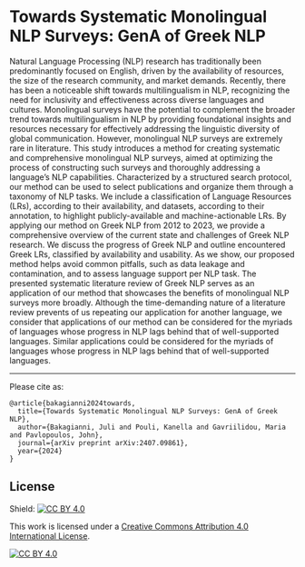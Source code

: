 # Towards Systematic Monolingual NLP Surveys: GenA of Greek NLP

Natural Language Processing (NLP) research has traditionally been predominantly focused on English,
driven by the availability of resources, the size of the research community, and market demands. Recently,
there has been a noticeable shift towards multilingualism in NLP, recognizing the need for inclusivity and
effectiveness across diverse languages and cultures. Monolingual surveys have the potential to complement
the broader trend towards multilingualism in NLP by providing foundational insights and resources necessary 
for effectively addressing the linguistic diversity of global communication. However, monolingual
NLP surveys are extremely rare in literature. This study introduces a method for creating systematic and
comprehensive monolingual NLP surveys, aimed at optimizing the process of constructing such surveys
and thoroughly addressing a language’s NLP capabilities. Characterized by a structured search protocol,
our method can be used to select publications and organize them through a taxonomy of NLP tasks.
We include a classification of Language Resources (LRs), according to their availability, and datasets,
according to their annotation, to highlight publicly-available and machine-actionable LRs. By applying
our method on Greek NLP from 2012 to 2023, we provide a comprehensive overview of the current state
and challenges of Greek NLP research. We discuss the progress of Greek NLP and outline encountered Greek
LRs, classified by availability and usability. As we show, our proposed method helps avoid common pitfalls,
such as data leakage and contamination, and to assess language support per NLP task. The presented
systematic literature review of Greek NLP serves as an application of our method that showcases the benefits
of monolingual NLP surveys more broadly. Although the time-demanding nature of a literature review
prevents of us repeating our application for another language, we consider that applications of our method
can be considered for the myriads of languages whose progress in NLP lags behind that of well-supported
languages. Similar applications could be considered for the myriads of languages whose progress in NLP
lags behind that of well-supported languages.

---

Please cite as:

```
@article{bakagianni2024towards,
  title={Towards Systematic Monolingual NLP Surveys: GenA of Greek NLP},
  author={Bakagianni, Juli and Pouli, Kanella and Gavriilidou, Maria and Pavlopoulos, John},
  journal={arXiv preprint arXiv:2407.09861},
  year={2024}
}
```

## License

Shield: [![CC BY 4.0][cc-by-shield]][cc-by]

This work is licensed under a
[Creative Commons Attribution 4.0 International License][cc-by].

[![CC BY 4.0][cc-by-image]][cc-by]

[cc-by]: http://creativecommons.org/licenses/by/4.0/
[cc-by-image]: https://i.creativecommons.org/l/by/4.0/88x31.png
[cc-by-shield]: https://img.shields.io/badge/License-CC%20BY%204.0-lightgrey.svg
